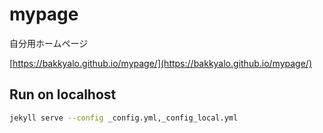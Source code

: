 # mypage

自分用ホームページ

[https://bakkyalo.github.io/mypage/](https://bakkyalo.github.io/mypage/)

## Run on localhost
```bash
jekyll serve --config _config.yml,_config_local.yml
```